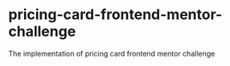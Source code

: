 # pricing-card-frontend-mentor-challenge
The implementation of pricing card frontend mentor challenge

